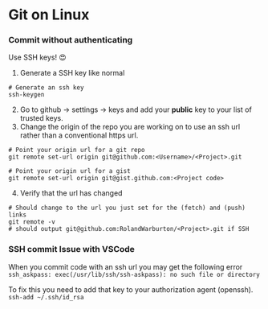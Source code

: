# Git on Linux

### Commit without authenticating

Use SSH keys! 😍

1. Generate a SSH key like normal

```none
# Generate an ssh key
ssh-keygen
```

2. Go to github -> settings -> keys and add your **public** key to your list of trusted keys.
3. Change the origin of the repo you are working on to use an ssh url rather than a conventional https url.

```none
# Point your origin url for a git repo
git remote set-url origin git@github.com:<Username>/<Project>.git
```

```none
# Point your origin url for a gist
git remote set-url origin git@gist.github.com:<Project code>
```

4. Verify that the url has changed

```none
# Should change to the url you just set for the (fetch) and (push) links
git remote -v
# should output git@github.com:RolandWarburton/<Project>.git if SSH
```

### SSH commit Issue with VSCode

When you commit code with an ssh url you may get the following error
```ssh_askpass: exec(/usr/lib/ssh/ssh-askpass): no such file or directory```

To fix this you need to add that key to your authorization agent (openssh).
```ssh-add ~/.ssh/id_rsa```
